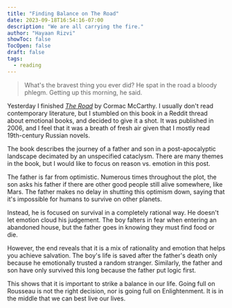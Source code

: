 ```yaml
---
title: "Finding Balance on The Road"
date: 2023-09-18T16:54:16-07:00
description: "We are all carrying the fire."
author: "Hayaan Rizvi"
showToc: false
TocOpen: false
draft: false
tags:
  - reading
---
```


> What's the bravest thing you ever did? He spat in the road a bloody phlegm. Getting up this morning, he said.

Yesterday I finished [_The Road_](https://en.wikipedia.org/wiki/The_Road) by Cormac McCarthy. I usually don't read contemporary literature, but I stumbled on this book in a Reddit thread about emotional books, and decided to give it a shot. It was published in 2006, and I feel that it was a breath of fresh air given that I mostly read 19th-century Russian novels.

The book describes the journey of a father and son in a post-apocalyptic landscape decimated by an unspecified cataclysm. There are many themes in the book, but I would like to focus on reason vs. emotion in this post.

The father is far from optimistic. Numerous times throughout the plot, the son asks his father if there are other good people still alive somewhere, like Mars. The father makes no delay in shutting this optimism down, saying that it's impossible for humans to survive on other planets.

Instead, he is focused on survival in a completely rational way. He doesn't let emotion cloud his judgement. The boy falters in fear when entering an abandoned house, but the father goes in knowing they must find food or die.

However, the end reveals that it is a mix of rationality and emotion that helps you achieve salvation. The boy's life is saved after the father's death only because he emotionally trusted a random stranger. Similarly, the father and son have only survived this long because the father put logic first.

This shows that it is important to strike a balance in our life. Going full on Rousseau is not the right decision, nor is going full on Enlightenment. It is in the middle that we can best live our lives.